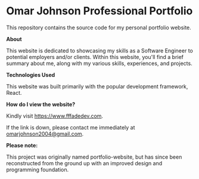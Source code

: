 # Omar Johnson Professional Portfolio

This repository contains the source code for my personal portfolio website.

**About**

This website is dedicated to showcasing my skills as a Software Engineer to potential employers and/or clients.
Within this website, you'll find a brief summary about me, along with my various skills, experiences, and projects.

**Technologies Used**

This website was built primarily with the popular development framework, React.

**How do I view the website?**

Kindly visit https://www.fffadedev.com.

If the link is down, please contact me immediately at omarjohnson2004@gmail.com.             

**Please note:**

This project was originally named portfolio-website, but has since been reconstructed from the ground up with an improved design and programming foundation.
